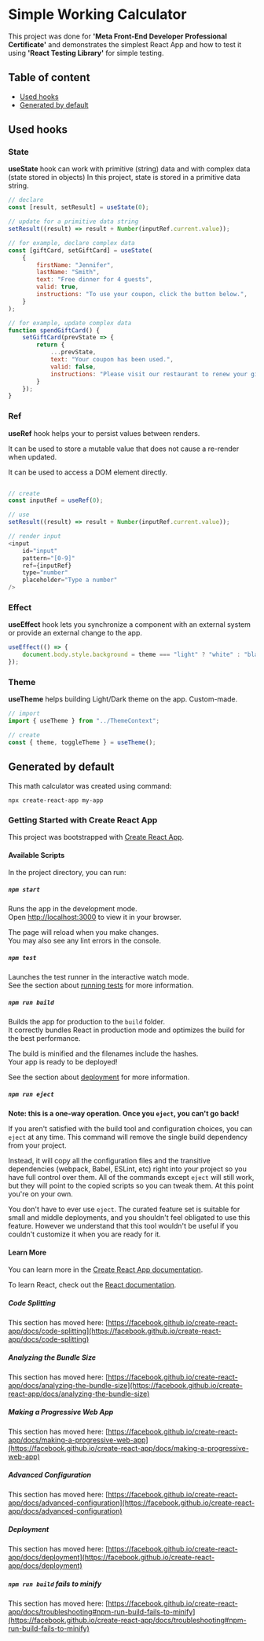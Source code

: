 # Simple Working Calculator

This project was done for <b>'Meta Front-End Developer Professional Certificate'</b> and demonstrates the simplest React App and how to test it using <b>'React Testing Library'</b> for simple testing. 

## Table of content
- [Used hooks](#Used-hooks)
- [Generated by default](#Generated-by-default)

## Used hooks
### State
<b>useState</b> hook can work with primitive (string) data and with complex data (state stored in objects)
In this project, state is stored in a primitive data string.

```js
// declare
const [result, setResult] = useState(0); 

// update for a primitive data string
setResult((result) => result + Number(inputRef.current.value)); 

// for example, declare complex data
const [giftCard, setGiftCard] = useState(
    {
        firstName: "Jennifer",
        lastName: "Smith",
        text: "Free dinner for 4 guests",
        valid: true,
        instructions: "To use your coupon, click the button below.",
    }
);

// for example, update complex data
function spendGiftCard() {
    setGiftCard(prevState => { 
        return {
            ...prevState,
            text: "Your coupon has been used.",
            valid: false,
            instructions: "Please visit our restaurant to renew your gift card."
        }
    });
}
```

### Ref
<b>useRef</b> hook helps your to persist values between renders.

It can be used to store a mutable value that does not cause a re-render when updated.

It can be used to access a DOM element directly.

```js

// create
const inputRef = useRef(0); 

// use
setResult((result) => result + Number(inputRef.current.value)); 

// render input
<input
    id="input"
    pattern="[0-9]" 
    ref={inputRef} 
    type="number" 
    placeholder="Type a number" 
/> 
```

### Effect
<b>useEffect</b> hook lets you synchronize a component with an external system or provide an external change to the app.

```js
useEffect(() => {
    document.body.style.background = theme === "light" ? "white" : "black";
});
```

### Theme
<b>useTheme</b> helps building Light/Dark theme on the app. Custom-made.

```js
// import 
import { useTheme } from "../ThemeContext";

// create
const { theme, toggleTheme } = useTheme();
```

## Generated by default

This math calculator was created using command:
```console
npx create-react-app my-app
```

### Getting Started with Create React App

This project was bootstrapped with [Create React App](https://github.com/facebook/create-react-app).

#### Available Scripts

In the project directory, you can run:

##### `npm start`

Runs the app in the development mode.\
Open [http://localhost:3000](http://localhost:3000) to view it in your browser.

The page will reload when you make changes.\
You may also see any lint errors in the console.

##### `npm test`

Launches the test runner in the interactive watch mode.\
See the section about [running tests](https://facebook.github.io/create-react-app/docs/running-tests) for more information.

##### `npm run build`

Builds the app for production to the `build` folder.\
It correctly bundles React in production mode and optimizes the build for the best performance.

The build is minified and the filenames include the hashes.\
Your app is ready to be deployed!

See the section about [deployment](https://facebook.github.io/create-react-app/docs/deployment) for more information.

##### `npm run eject`

**Note: this is a one-way operation. Once you `eject`, you can't go back!**

If you aren't satisfied with the build tool and configuration choices, you can `eject` at any time. This command will remove the single build dependency from your project.

Instead, it will copy all the configuration files and the transitive dependencies (webpack, Babel, ESLint, etc) right into your project so you have full control over them. All of the commands except `eject` will still work, but they will point to the copied scripts so you can tweak them. At this point you're on your own.

You don't have to ever use `eject`. The curated feature set is suitable for small and middle deployments, and you shouldn't feel obligated to use this feature. However we understand that this tool wouldn't be useful if you couldn't customize it when you are ready for it.

#### Learn More

You can learn more in the [Create React App documentation](https://facebook.github.io/create-react-app/docs/getting-started).

To learn React, check out the [React documentation](https://reactjs.org/).

##### Code Splitting

This section has moved here: [https://facebook.github.io/create-react-app/docs/code-splitting](https://facebook.github.io/create-react-app/docs/code-splitting)

##### Analyzing the Bundle Size

This section has moved here: [https://facebook.github.io/create-react-app/docs/analyzing-the-bundle-size](https://facebook.github.io/create-react-app/docs/analyzing-the-bundle-size)

##### Making a Progressive Web App

This section has moved here: [https://facebook.github.io/create-react-app/docs/making-a-progressive-web-app](https://facebook.github.io/create-react-app/docs/making-a-progressive-web-app)

##### Advanced Configuration

This section has moved here: [https://facebook.github.io/create-react-app/docs/advanced-configuration](https://facebook.github.io/create-react-app/docs/advanced-configuration)

##### Deployment

This section has moved here: [https://facebook.github.io/create-react-app/docs/deployment](https://facebook.github.io/create-react-app/docs/deployment)

##### `npm run build` fails to minify

This section has moved here: [https://facebook.github.io/create-react-app/docs/troubleshooting#npm-run-build-fails-to-minify](https://facebook.github.io/create-react-app/docs/troubleshooting#npm-run-build-fails-to-minify)
